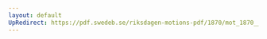 ```yaml
---
layout: default
UpRedirect: https://pdf.swedeb.se/riksdagen-motions-pdf/1870/mot_1870__ak__00215/mot_1870__ak__00215_002.pdf
---
```

